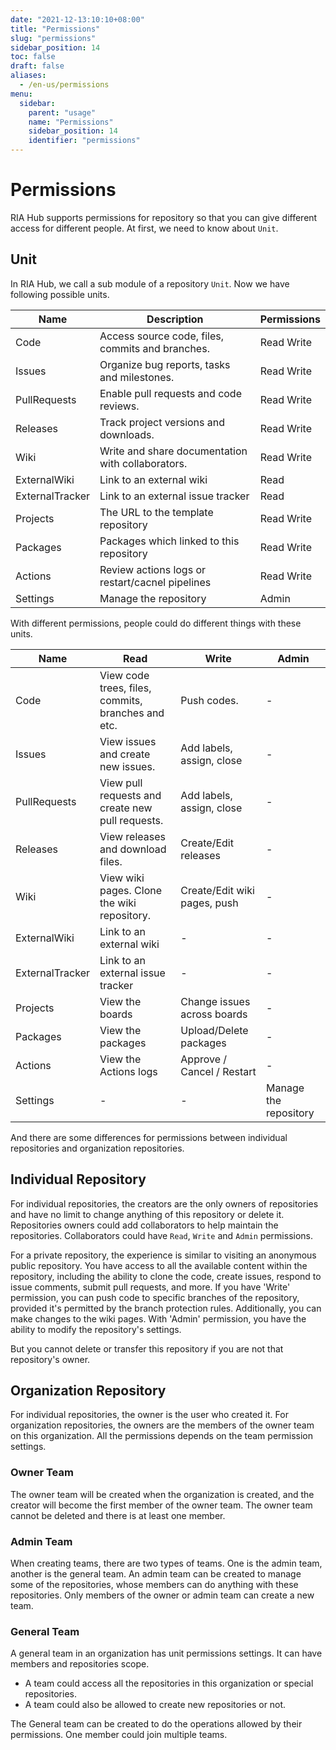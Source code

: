 ```yaml
---
date: "2021-12-13:10:10+08:00"
title: "Permissions"
slug: "permissions"
sidebar_position: 14
toc: false
draft: false
aliases:
  - /en-us/permissions
menu:
  sidebar:
    parent: "usage"
    name: "Permissions"
    sidebar_position: 14
    identifier: "permissions"
---
```


# Permissions

RIA Hub supports permissions for repository so that you can give different access for different people. At first, we need to know about `Unit`.

## Unit

In RIA Hub, we call a sub module of a repository `Unit`. Now we have following possible units.

| Name            | Description                                          | Permissions |
| --------------- | ---------------------------------------------------- | ----------- |
| Code            | Access source code, files, commits and branches.     | Read Write  |
| Issues          | Organize bug reports, tasks and milestones.          | Read Write  |
| PullRequests    | Enable pull requests and code reviews.               | Read Write  |
| Releases        | Track project versions and downloads.                | Read Write  |
| Wiki            | Write and share documentation with collaborators.    | Read Write  |
| ExternalWiki    | Link to an external wiki                             | Read        |
| ExternalTracker | Link to an external issue tracker                    | Read        |
| Projects        | The URL to the template repository                   | Read Write  |
| Packages        | Packages which linked to this repository             | Read Write  |
| Actions         | Review actions logs or restart/cacnel pipelines      | Read Write  |
| Settings        | Manage the repository                                | Admin       |

With different permissions, people could do different things with these units.

| Name            | Read                                               | Write                        | Admin                     |
| --------------- | -------------------------------------------------  | ---------------------------- | ------------------------- |
| Code            | View code trees, files, commits, branches and etc. | Push codes.                  | -                         |
| Issues          | View issues and create new issues.                 | Add labels, assign, close    | -                         |
| PullRequests    | View pull requests and create new pull requests.   | Add labels, assign, close    | -                         |
| Releases        | View releases and download files.                  | Create/Edit releases         | -                         |
| Wiki            | View wiki pages. Clone the wiki repository.        | Create/Edit wiki pages, push | -                         |
| ExternalWiki    | Link to an external wiki                           | -                            | -                         |
| ExternalTracker | Link to an external issue tracker                  | -                            | -                         |
| Projects        | View the boards                                    | Change issues across boards  | -                         |
| Packages        | View the packages                                  | Upload/Delete packages       | -                         |
| Actions         | View the Actions logs                              | Approve / Cancel / Restart   | -                         |
| Settings        | -                                                  | -                            | Manage the repository     |

And there are some differences for permissions between individual repositories and organization repositories.

## Individual Repository

For individual repositories, the creators are the only owners of repositories and have no limit to change anything of this
repository or delete it. Repositories owners could add collaborators to help maintain the repositories. Collaborators could have `Read`, `Write` and `Admin` permissions.

For a private repository, the experience is similar to visiting an anonymous public repository. You have access to all the available content within the repository, including the ability to clone the code, create issues, respond to issue comments, submit pull requests, and more. If you have 'Write' permission, you can push code to specific branches of the repository, provided it's permitted by the branch protection rules. Additionally, you can make changes to the wiki pages. With 'Admin' permission, you have the ability to modify the repository's settings.

But you cannot delete or transfer this repository if you are not that repository's owner.

## Organization Repository

For individual repositories, the owner is the user who created it. For organization repositories, the owners are the members of the owner team on this organization. All the permissions depends on the team permission settings.

### Owner Team

The owner team will be created when the organization is created, and the creator will become the first member of the owner team. The owner team cannot be deleted and there is at least one member.

### Admin Team

When creating teams, there are two types of teams. One is the admin team, another is the general team. An admin team can be created to manage some of the repositories, whose members can do anything with these repositories. Only members of the owner or admin team can create a new team.

### General Team

A general team in an organization has unit permissions settings. It can have members and repositories scope.

- A team could access all the repositories in this organization or special repositories.
- A team could also be allowed to create new repositories or not.

The General team can be created to do the operations allowed by their permissions. One member could join multiple teams.
